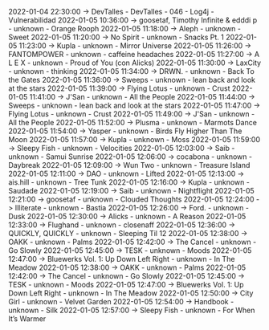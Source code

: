 2022-01-04 22:30:00 -> DevTalles - DevTalles - 046 - Log4j - Vulnerabilidad
2022-01-05 10:36:00 -> goosetaf, Timothy Infinite & edddi p - unknown - Orange Rooph
2022-01-05 11:18:00 -> Aleph - unknown - Sweet
2022-01-05 11:20:00 -> No Spirit - unknown - Snacks Pt. 1
2022-01-05 11:23:00 -> Kupla - unknown - Mirror Universe
2022-01-05 11:26:00 -> FANTOMPOWER - unknown - caffeine headaches
2022-01-05 11:27:00 -> A L E X - unknown - Proud of You (con Alicks)
2022-01-05 11:30:00 -> LaxCity - unknown - thinking
2022-01-05 11:34:00 -> DRWN. - unknown - Back To the Gates
2022-01-05 11:36:00 -> Sweeps - unknown - lean back and look at the stars
2022-01-05 11:39:00 -> Flying Lotus - unknown - Crust
2022-01-05 11:41:00 -> J'San - unknown - All the People
2022-01-05 11:44:00 -> Sweeps - unknown - lean back and look at the stars
2022-01-05 11:47:00 -> Flying Lotus - unknown - Crust
2022-01-05 11:49:00 -> J'San - unknown - All the People
2022-01-05 11:52:00 -> Plusma - unknown - Marmots Dance
2022-01-05 11:54:00 -> Yasper - unknown - Birds Fly Higher Than The Moon
2022-01-05 11:57:00 -> Kupla - unknown - Moss
2022-01-05 11:59:00 -> Sleepy Fish - unknown - Velocities
2022-01-05 12:03:00 -> Saib - unknown - Samui Sunrise
2022-01-05 12:06:00 -> cocabona - unknown - Daybreak
2022-01-05 12:09:00 -> Wun Two - unknown - Treasure Island
2022-01-05 12:11:00 -> DAO - unknown - Lifted
2022-01-05 12:13:00 -> ais.hill - unknown - Tree Tunk
2022-01-05 12:16:00 -> Kupla - unknown - Saudade
2022-01-05 12:19:00 -> Saib - unknown - Nightflight
2022-01-05 12:21:00 -> goosetaf - unknown - Clouded Thoughts
2022-01-05 12:24:00 -> Illiterate - unknown - Bastia
2022-01-05 12:26:00 -> Ford. - unknown - Dusk
2022-01-05 12:30:00 -> Alicks - unknown - A Reason
2022-01-05 12:33:00 -> Flughand - unknown - closenaff
2022-01-05 12:36:00 -> QUICKLY, QUICKLY - unknown - Sleeping Til 12
2022-01-05 12:38:00 -> OAKK - unknown - Palms
2022-01-05 12:42:00 -> The Cancel - unknown - Go Slowly
2022-01-05 12:45:00 -> TESK - unknown - Moods
2022-01-05 12:47:00 -> Bluewerks Vol. 1: Up Down Left Right - unknown - In The Meadow
2022-01-05 12:38:00 -> OAKK - unknown - Palms
2022-01-05 12:42:00 -> The Cancel - unknown - Go Slowly
2022-01-05 12:45:00 -> TESK - unknown - Moods
2022-01-05 12:47:00 -> Bluewerks Vol. 1: Up Down Left Right - unknown - In The Meadow
2022-01-05 12:50:00 -> City Girl - unknown - Velvet Garden
2022-01-05 12:54:00 -> Handbook - unknown - Silk
2022-01-05 12:57:00 -> Sleepy Fish - unknown - For When It’s Warmer
